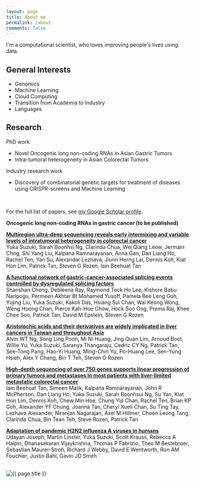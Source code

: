 ```yaml
---
layout: page
title: About me
permalink: /about
comments: false
---
```


<div class="row justify-content-between">
<div class="col-md-8 pr-5">

<p>I'm a computational scientist, who loves improving people's lives using data.</p>

<h2>General Interests</h2>
<ul>
  <li>Genomics</li>
  <li>Machine Learning</li>
  <li>Cloud Computing</li>
  <li>Transition from Academia to Industry</li>
  <li>Languages</li>
</ul>

<h2>Research</h2>
<p> PhD work </p>
<ul>
  <li>Novel Oncogenic long non-coding RNAs in Asian Gastric Tumors</li>
  <li> Intra-tumoral heterogeneity in Asian Colorectal Tumors </li>
</ul>
<p> Industry research work </p>
<ul>
  <li>Discovery of combinatorial genetic targets for treatment of diseases using CRISPR-screens and Machine Learning</li>
</ul>
<br/>
<p>For the full list of papers, see <a href="https://scholar.google.com/citations?hl=en&user=lIh6QvUAAAAJ&view_op=list_works&sortby=pubdate">my Google Scholar profile</a>.</p>

<p><b> Oncogenic long non-coding RNAs in gastric cancer  (to be published)</b><br />
</p>

<p><b><a href="https://febs.onlinelibrary.wiley.com/doi/full/10.1002/1878-0261.12012">Multiregion ultra‐deep sequencing reveals early intermixing and variable levels of intratumoral heterogeneity in colorectal cancer</a></b><br />
Yuka Suzuki, Sarah Boonhsi Ng, Clarinda Chua, Wei Qiang Leow, Jermain Chng, Shi Yang Liu, Kalpana Ramnarayanan, Anna Gan, Dan Liang Ho, Rachel Ten, Yan Su, Alexandar Lezhava, Jiunn Herng Lai, Dennis Koh, Kiat Hon Lim, Patrick Tan, Steven G Rozen, Iain Beehuat Tan</p>

<p><b><a href="https://academic.oup.com/nargab/article-abstract/2/2/lqaa013/5763101">A functional network of gastric-cancer-associated splicing events controlled by dysregulated splicing factors</a></b><br />
Shanshan Cheng, Debleena Ray, Raymond Teck Ho Lee, Kishore Babu Naripogu, Permeen Akhtar Bt Mohamed Yusoff, Pamela Bee Leng Goh, Yujing Liu, Yuka Suzuki, Kakoli Das, Hsiang Sui Chan, Wai Keong Wong, Weng Hoong Chan, Pierce Kah-Hoe Chow, Hock Soo Ong, Prema Raj, Khee Chee Soo, Patrick Tan, David M Epstein, Steven G Rozen</p>

<p><b><a href="https://stm.sciencemag.org/content/9/412/eaan6446.short">Aristolochic acids and their derivatives are widely implicated in liver cancers in Taiwan and throughout Asia</a></b><br />
Alvin WT Ng, Song Ling Poon, Mi Ni Huang, Jing Quan Lim, Arnoud Boot, Willie Yu, Yuka Suzuki, Saranya Thangaraju, Cedric CY Ng, Patrick Tan, See-Tong Pang, Hao-Yi Huang, Ming-Chin Yu, Po-Huang Lee, Sen-Yung Hsieh, Alex Y Chang, Bin T Teh, Steven G Rozen</p>

<p><b><a href="https://genomebiology.biomedcentral.com/articles/10.1186/s13059-015-0589-1">High-depth sequencing of over 750 genes supports linear progression of primary tumors and metastases in most patients with liver-limited metastatic colorectal cancer</a></b><br />
Iain Beehuat Tan, Simeen Malik, Kalpana Ramnarayanan, John R McPherson, Dan Liang Ho, Yuka Suzuki, Sarah Boonhsui Ng, Su Yan, Kiat Hon Lim, Dennis Koh, Chew Min Hoe, Chung Yip Chan, Rachel Ten, Brian KP Goh, Alexander YF Chung, Joanna Tan, Cheryl Xueli Chan, Su Ting Tay, Lezhava Alexander, Niranjan Nagarajan, Axel M Hillmer, Choon Leong Tang, Clarinda Chua, Bin Tean Teh, Steve Rozen, Patrick Tan</p>

<p><b><a href="https://jvi.asm.org/content/89/4/2442.short">Adaptation of pandemic H2N2 influenza A viruses in humans</a></b><br />
Udayan Joseph, Martin Linster, Yuka Suzuki, Scott Krauss, Rebecca A Halpin, Dhanasekaran Vijaykrishna, Thomas P Fabrizio, Theo M Bestebroer, Sebastian Maurer-Stroh, Richard J Webby, David E Wentworth, Ron AM Fouchier, Justin Bahl, Gavin JD Smith</p>



<br />


</div>

<div class="col-md-4">
  <img class="featured-image img-fluid" src="{{ site.baseurl }}/assets/images/me.jpg" alt="{{ page.title }}">
</div>
</div>
